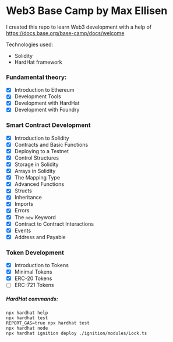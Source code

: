 # Web3 Base Camp by Max Ellisen

I created this repo to learn Web3 development with a help of https://docs.base.org/base-camp/docs/welcome

Technologies used:
- Solidity
- HardHat framework

### Fundamental theory:

* [x] Introduction to Ethereum
* [x] Development Tools
* [x] Development with HardHat
* [x] Development with Foundry

### Smart Contract Development

* [x] Introduction to Solidity
* [x] Contracts and Basic Functions
* [x] Deploying to a Testnet
* [x] Control Structures
* [x] Storage in Solidity
* [x] Arrays in Solidity
* [x] The Mapping Type
* [x] Advanced Functions
* [x] Structs
* [x] Inheritance
* [x] Imports
* [x] Errors
* [x] The `new` Keyword
* [x] Contract to Contract Interactions
* [x] Events
* [x] Address and Payable

### Token Development
* [x] Introduction to Tokens
* [x] Minimal Tokens
* [x] ERC-20 Tokens
* [ ] ERC-721 Tokens

##### HardHat commands:

```shell
npx hardhat help
npx hardhat test
REPORT_GAS=true npx hardhat test
npx hardhat node
npx hardhat ignition deploy ./ignition/modules/Lock.ts
```
